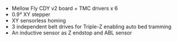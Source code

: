 - Mellow Fly CDY v2 board + TMC drivers x 6
- 0.9° XY stepper
- XY sensorless homing
- 3 independent belt drives for Triple-Z enabling auto bed tramming
- An inductive sensor as Z endstop and ABL sensor
